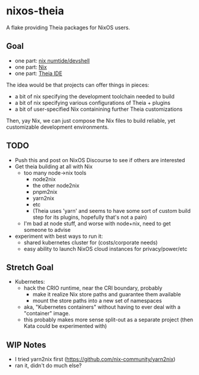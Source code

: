# nixos-theia

A flake providing Theia packages for NixOS users.

## Goal

- one part: [nix numtide/devshell](https://github.com/numtide/devshell)
- one part: [Nix](https://nixos.org)
- one part: [Theia IDE](https://theia-ide.org)

The idea would be that projects can offer things in pieces:
- a bit of nix specifying the development toolchain needed to build
- a bit of nix specifying various configurations of Theia + plugins
- a bit of user-specified Nix containining further Theia customizations

Then, yay Nix, we can just compose the Nix files to build reliable, yet
customizable development environments.

## TODO

- Push this and post on NixOS Discourse to see if others are interested
- Get theia building at all with Nix
  - too many node->nix tools
    - node2nix
    - the other node2nix
    - pnpm2nix
    - yarn2nix
    - etc
    - (Theia uses 'yarn' and seems to have some sort of custom build step for its plugins, hopefully that's not a pain)
  - I'm bad at node stuff, and worse with node+nix, need to get someone to advise
- experiment with best ways to run it:
  - shared kubernetes cluster for (costs/corporate needs)
  - easy ability to launch NixOS cloud instances for privacy/power/etc


## Stretch Goal

- Kubernetes:
  - hack the CRIO runtime, near the CRI boundary, probably
    - make it realize Nix store paths and guarantee them available
    - mount the store paths into a new set of namespaces
  - aka, "Kubernetes containers" without having to ever deal with a "container" image.
  - this probably makes more sense split-out as a separate project (then Kata could be experimented with)

## WIP Notes

- I tried yarn2nix first (https://github.com/nix-community/yarn2nix)
- ran it, didn't do much else?
